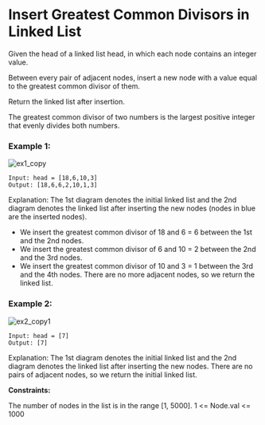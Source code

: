 # Insert Greatest Common Divisors in Linked List

Given the head of a linked list head, in which each node contains an integer value.

Between every pair of adjacent nodes, insert a new node with a value equal to the greatest common divisor of them.

Return the linked list after insertion.

The greatest common divisor of two numbers is the largest positive integer that evenly divides both numbers.

 

### Example 1:
![ex1_copy](https://github.com/bhavana-15/Competitive-Programming/assets/157963061/f80cb3d3-73ee-41dd-8091-5dd8d9143b48)

```
Input: head = [18,6,10,3]
Output: [18,6,6,2,10,1,3]
```
Explanation: The 1st diagram denotes the initial linked list and the 2nd diagram denotes the linked list after inserting the new nodes (nodes in blue are the inserted nodes).
- We insert the greatest common divisor of 18 and 6 = 6 between the 1st and the 2nd nodes.
- We insert the greatest common divisor of 6 and 10 = 2 between the 2nd and the 3rd nodes.
- We insert the greatest common divisor of 10 and 3 = 1 between the 3rd and the 4th nodes.
There are no more adjacent nodes, so we return the linked list.
### Example 2:
![ex2_copy1](https://github.com/bhavana-15/Competitive-Programming/assets/157963061/c24f056b-0fa2-4ad2-9ee4-56ceb71331e2)

```
Input: head = [7]
Output: [7]
```
Explanation: The 1st diagram denotes the initial linked list and the 2nd diagram denotes the linked list after inserting the new nodes.
There are no pairs of adjacent nodes, so we return the initial linked list.
 

**Constraints:**

The number of nodes in the list is in the range [1, 5000].
1 <= Node.val <= 1000
